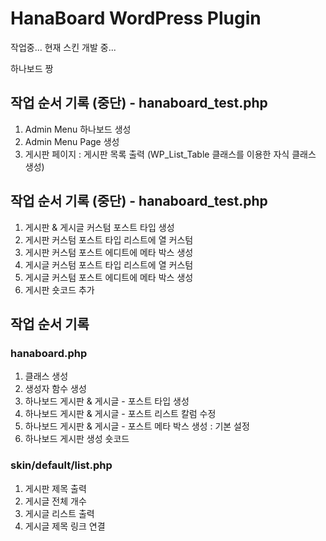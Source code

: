 # HanaBoard WordPress Plugin

작업중...
현재 스킨 개발 중...

하나보드 짱

## 작업 순서 기록 (중단) - hanaboard_test.php
1. Admin Menu 하나보드 생성
2. Admin Menu Page 생성 
3. 게시판 페이지 : 게시판 목록 출력 (WP_List_Table 클래스를 이용한 자식 클래스 생성) 

## 작업 순서 기록 (중단) - hanaboard_test.php
1. 게시판 & 게시글 커스텀 포스트 타입 생성
2. 게시판 커스텀 포스트 타입 리스트에 열 커스텀
3. 게시판 커스텀 포스트 에디트에 메타 박스 생성
4. 게시글 커스텀 포스트 타입 리스트에 열 커스텀
5. 게시글 커스텀 포스트 에디트에 메타 박스 생성
6. 게시판 숏코드 추가

## 작업 순서 기록

### hanaboard.php
1. 클래스 생성
2. 생성자 함수 생성
3. 하나보드 게시판 & 게시글 - 포스트 타입 생성
4. 하나보드 게시판 & 게시글 - 포스트 리스트 칼럼 수정
5. 하나보드 게시판 & 게시글 - 포스트 메타 박스 생성 : 기본 설정
6. 하나보드 게시판 생성 숏코드

### skin/default/list.php
1. 게시판 제목 출력
2. 게시글 전체 개수
3. 게시글 리스트 출력
4. 게시글 제목 링크 연결